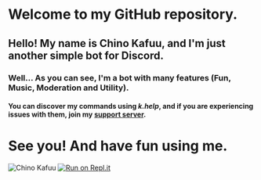 # Welcome to my GitHub repository.

## Hello! My name is Chino Kafuu, and I'm just another simple bot for Discord.
### Well... As you can see, I'm a bot with many features (Fun, Music, Moderation and Utility).
#### You can discover my commands using *k.help*, and if you are experiencing issues with them, join my [support server](https://discord.gg/CAm9cSU).

# See you! And have fun using me.

![Chino Kafuu](https://repository-images.githubusercontent.com/203506793/08e09480-db3b-11e9-8daa-175b74a05b92)
[![Run on Repl.it](https://repl.it/badge/github/DanielaGC/ChinoKafuu)](https://repl.it/github/DanielaGC/ChinoKafuu)